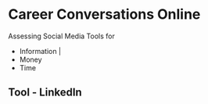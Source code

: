 # Career Conversations Online
 Assessing Social Media Tools for
 - Information |
 - Money
 - Time

## Tool - LinkedIn
